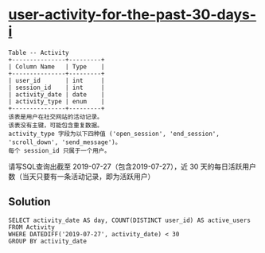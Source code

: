 # [user-activity-for-the-past-30-days-i](https://leetcode-cn.com/problems/user-activity-for-the-past-30-days-i/)
```
Table -- Activity
+---------------+---------+
| Column Name   | Type    |
+---------------+---------+
| user_id       | int     |
| session_id    | int     |
| activity_date | date    |
| activity_type | enum    |
+---------------+---------+
该表是用户在社交网站的活动记录。
该表没有主键，可能包含重复数据。
activity_type 字段为以下四种值 ('open_session', 'end_session', 'scroll_down', 'send_message')。
每个 session_id 只属于一个用户。
```
请写SQL查询出截至 2019-07-27（包含2019-07-27），近 30 天的每日活跃用户数（当天只要有一条活动记录，即为活跃用户）

## Solution 
```mysql
SELECT activity_date AS day, COUNT(DISTINCT user_id) AS active_users
FROM Activity
WHERE DATEDIFF('2019-07-27', activity_date) < 30
GROUP BY activity_date
```
